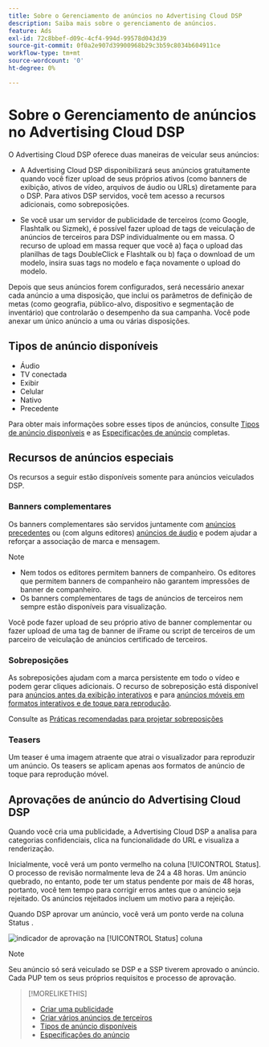 ```yaml
---
title: Sobre o Gerenciamento de anúncios no Advertising Cloud DSP
description: Saiba mais sobre o gerenciamento de anúncios.
feature: Ads
exl-id: 72c8bbef-d09c-4cf4-994d-99578d043d39
source-git-commit: 0f0a2e907d39900968b29c3b59c8034b604911ce
workflow-type: tm+mt
source-wordcount: '0'
ht-degree: 0%

---
```


# Sobre o Gerenciamento de anúncios no Advertising Cloud DSP

<!-- add "The Ads View (Dashboard?)" section -->

O Advertising Cloud DSP oferece duas maneiras de veicular seus anúncios:

* A Advertising Cloud DSP disponibilizará seus anúncios gratuitamente quando você fizer upload de seus próprios ativos (como banners de exibição, ativos de vídeo, arquivos de áudio ou URLs) diretamente para o DSP. Para ativos DSP servidos, você tem acesso a recursos adicionais, como sobreposições.

* Se você usar um servidor de publicidade de terceiros (como Google, Flashtalk ou Sizmek), é possível fazer upload de tags de veiculação de anúncios de terceiros para DSP individualmente ou em massa. O recurso de upload em massa requer que você a) faça o upload das planilhas de tags DoubleClick e Flashtalk ou b) faça o download de um modelo, insira suas tags no modelo e faça novamente o upload do modelo.<!-- need a list of all supported third-party ad servers; see file in future-tbd folder -->

Depois que seus anúncios forem configurados, será necessário anexar cada anúncio a uma disposição, que inclui os parâmetros de definição de metas (como geografia, público-alvo, dispositivo e segmentação de inventário) que controlarão o desempenho da sua campanha. Você pode anexar um único anúncio a uma ou várias disposições.

## Tipos de anúncio disponíveis

* Áudio
* TV conectada
* Exibir
* Celular
* Nativo
* Precedente

Para obter mais informações sobre esses tipos de anúncios, consulte [Tipos de anúncio disponíveis](ad-types.md) e as [Especificações de anúncio](/help/dsp/assets/ad-specs.pdf) completas.

## Recursos de anúncios especiais

Os recursos a seguir estão disponíveis somente para anúncios veiculados DSP.

### Banners complementares

Os banners complementares são servidos juntamente com [anúncios precedentes](ad-settings-pre-roll.md) ou (com alguns editores) [anúncios de áudio](ad-settings-audio.md) e podem ajudar a reforçar a associação de marca e mensagem.

>[!NOTE]
>
>* Nem todos os editores permitem banners de companheiro. Os editores que permitem banners de companheiro não garantem impressões de banner de companheiro.
>* Os banners complementares de tags de anúncios de terceiros nem sempre estão disponíveis para visualização.


Você pode fazer upload de seu próprio ativo de banner complementar ou fazer upload de uma tag de banner de iFrame ou script de terceiros de um parceiro de veiculação de anúncios certificado de terceiros.

### Sobreposições

As sobreposições ajudam com a marca persistente em todo o vídeo e podem gerar cliques adicionais. O recurso de sobreposição está disponível para [anúncios antes da exibição interativos](ad-settings-pre-roll.md) e para [anúncios móveis em formatos interativos e de toque para reprodução](ad-settings-mobile.md).

Consulte as [Práticas recomendadas para projetar sobreposições](/help/dsp/campaign-management/ads/ad-best-practices-overlays.md)

### Teasers

Um teaser é uma imagem atraente que atrai o visualizador para reproduzir um anúncio. Os teasers se aplicam apenas aos formatos de anúncio de toque para reprodução móvel.

## Aprovações de anúncio do Advertising Cloud DSP

Quando você cria uma publicidade, a Advertising Cloud DSP a analisa para categorias confidenciais, clica na funcionalidade do URL e visualiza a renderização.

Inicialmente, você verá um ponto vermelho na coluna [!UICONTROL Status]. O processo de revisão normalmente leva de 24 a 48 horas. Um anúncio quebrado, no entanto, pode ter um status pendente por mais de 48 horas, portanto, você tem tempo para corrigir erros antes que o anúncio seja rejeitado. Os anúncios rejeitados incluem um motivo para a rejeição.

Quando DSP aprovar um anúncio, você verá um ponto verde na coluna Status .

![indicador de aprovação na  [!UICONTROL Status] coluna](/help/dsp/assets/ad-approval-status.png)

>[!NOTE]
>
>Seu anúncio só será veiculado se DSP e a SSP tiverem aprovado o anúncio. Cada PUP tem os seus próprios requisitos e processo de aprovação.

>[!MORELIKETHIS]
>
>* [Criar uma publicidade](ad-create.md)
>* [Criar vários anúncios de terceiros](ad-create-third-party.md)
>* [Tipos de anúncio disponíveis](ad-types.md)
>* [Especificações do anúncio](/help/dsp/assets/ad-specs.pdf)

